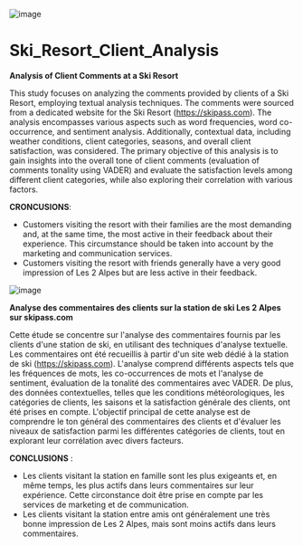 ![image](https://github.com/Praemuntiacus/Ski_Resort_Client_Analysis/assets/125415799/7caf5212-1e20-4a10-b0d5-98153d02c21e)

# Ski_Resort_Client_Analysis
**Analysis of Client Comments at a Ski Resort**

This study focuses on analyzing the comments provided by clients of a Ski Resort, employing textual analysis techniques. The comments were sourced from a dedicated website for the Ski Resort (https://skipass.com). The analysis encompasses various aspects such as word frequencies, word co-occurrence, and sentiment analysis. Additionally, contextual data, including weather conditions, client categories, seasons, and overall client satisfaction, was considered. The primary objective of this analysis is to gain insights into the overall tone of client comments (evaluation of comments tonality using VADER) and evaluate the satisfaction levels among different client categories, while also exploring their correlation with various factors.

**CRONCUSIONS**: 
- Customers visiting the resort with their families are the most demanding and, at the same time, the most active in their feedback about their experience. This circumstance should be taken into account by the marketing and communication services.
- Customers visiting the resort with friends generally have a very good impression of Les 2 Alpes but are less active in their feedback.

![image](https://github.com/Praemuntiacus/Ski_Resort_Client_Analysis/assets/125415799/c926254c-2b49-4a0f-b880-9278c6859ad0)


**Analyse des commentaires des clients sur la station de ski Les 2 Alpes sur skipass.com**

Cette étude se concentre sur l'analyse des commentaires fournis par les clients d'une station de ski, en utilisant des techniques d'analyse textuelle. Les commentaires ont été recueillis à partir d'un site web dédié à la station de ski (https://skipass.com). L'analyse comprend différents aspects tels que les fréquences de mots, les co-occurrences de mots et l'analyse de sentiment, évaluation de la tonalité des commentaires avec VADER. De plus, des données contextuelles, telles que les conditions météorologiques, les catégories de clients, les saisons et la satisfaction générale des clients, ont été prises en compte. L'objectif principal de cette analyse est de comprendre le ton général des commentaires des clients et d'évaluer les niveaux de satisfaction parmi les différentes catégories de clients, tout en explorant leur corrélation avec divers facteurs.

**CONCLUSIONS** :
- Les clients visitant la station en famille sont les plus exigeants et, en même temps, les plus actifs dans leurs commentaires sur leur expérience. Cette circonstance doit être prise en compte par les services de marketing et de communication.
- Les clients visitant la station entre amis ont généralement une très bonne impression de Les 2 Alpes, mais sont moins actifs dans leurs commentaires.
